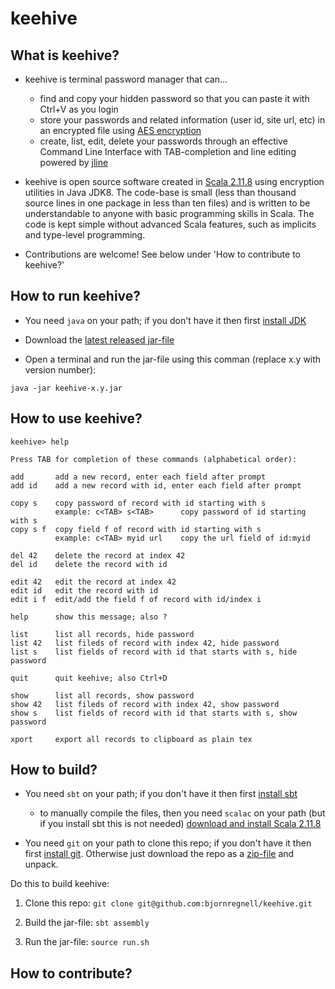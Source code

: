 # keehive

## What is keehive?

* keehive is terminal password manager that can...

  - find and copy your hidden password so that you can paste it with Ctrl+V as you login
  - store your passwords and related information (user id, site url, etc) in an  encrypted file using [AES encryption](https://en.wikipedia.org/wiki/Advanced_Encryption_Standard)
  - create, list, edit, delete your passwords through an effective Command Line Interface with TAB-completion and line editing powered by [jline](https://jline.github.io/jline2)


* keehive is open source software created in [Scala 2.11.8](www.scala-lang.org) using  encryption utilities in Java JDK8. The code-base is small (less than thousand source lines in one package in less than ten files) and is written to be understandable to anyone with basic programming skills in Scala. The code is kept simple without advanced Scala features, such as implicits and type-level programming.

* Contributions are welcome! See below under 'How to contribute to keehive?'

## How to run keehive?

* You need `java` on your path; if you don't have it then first [install JDK](http://www.oracle.com/technetwork/java/javase/downloads/index.html)

* Download the [latest released jar-file](https://github.com/bjornregnell/keehive/releases/)

* Open a terminal and run the jar-file using this comman (replace x.y with version number):

```
java -jar keehive-x.y.jar
```

## How to use keehive?

```
keehive> help

Press TAB for completion of these commands (alphabetical order):

add       add a new record, enter each field after prompt
add id    add a new record with id, enter each field after prompt

copy s    copy password of record with id starting with s
          example: c<TAB> s<TAB>      copy password of id starting with s
copy s f  copy field f of record with id starting with s
          example: c<TAB> myid url    copy the url field of id:myid

del 42    delete the record at index 42
del id    delete the record with id

edit 42   edit the record at index 42
edit id   edit the record with id
edit i f  edit/add the field f of record with id/index i

help      show this message; also ?

list      list all records, hide password
list 42   list fileds of record with index 42, hide password
list s    list fields of record with id that starts with s, hide password

quit      quit keehive; also Ctrl+D

show      list all records, show password
show 42   list fileds of record with index 42, show password
show s    list fields of record with id that starts with s, show password

xport     export all records to clipboard as plain tex
```


## How to build?

* You need `sbt` on your path; if you don't have it then first [install sbt]()
  - to manually compile the files, then you need `scalac` on your path (but if you install sbt this is not needed) [download and install Scala 2.11.8](http://scala-lang.org/download/2.11.8.html)

* You need `git` on your path to clone this repo; if you don't have it then first [install git](). Otherwise just download the repo as a [zip-file](https://github.com/bjornregnell/keehive/archive/master.zip) and unpack.

Do this to build keehive:

1. Clone this repo: `git clone git@github.com:bjornregnell/keehive.git`

2. Build the jar-file: `sbt assembly`

3. Run the jar-file: `source run.sh`

## How to contribute?
